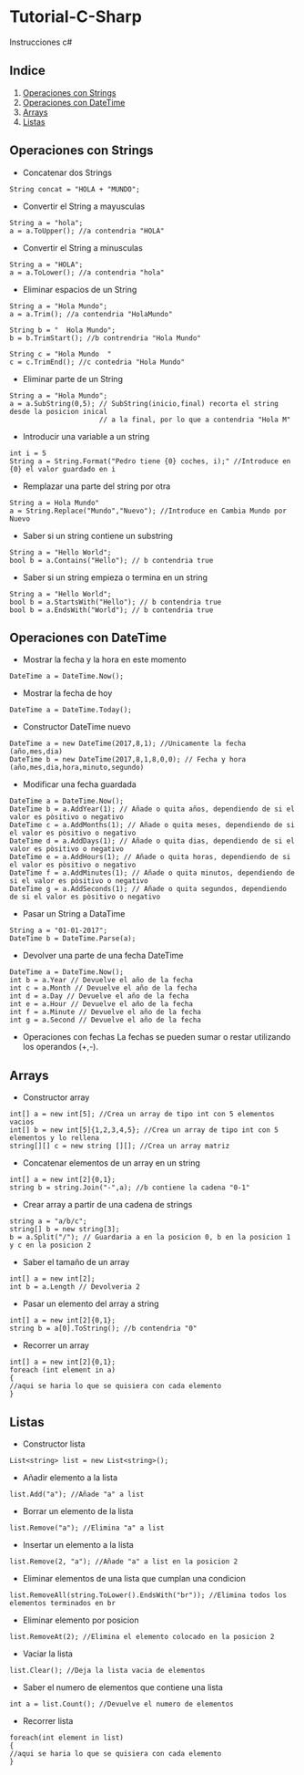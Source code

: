 # Tutorial-C-Sharp
Instrucciones c#
## Indice

1. [Operaciones con Strings](#operaciones-con-strings)
2. [Operaciones con DateTime](#operaciones-con-datetime)
3. [Arrays](#arrays)
4. [Listas](#listas)

## Operaciones con Strings
* Concatenar dos Strings
```[csharp]
String concat = "HOLA + "MUNDO";
```
* Convertir el String a mayusculas
```[csharp]
String a = "hola";
a = a.ToUpper(); //a contendria "HOLA"
```
* Convertir el String a minusculas
```[csharp]
String a = "HOLA";
a = a.ToLower(); //a contendria "hola"
```
* Eliminar espacios de un String
```[csharp]
String a = "Hola Mundo";
a = a.Trim(); //a contendria "HolaMundo"

String b = "  Hola Mundo"; 
b = b.TrimStart(); //b contrendria "Hola Mundo"

String c = "Hola Mundo  "
c = c.TrimEnd(); //c contedria "Hola Mundo"
```
* Eliminar parte de un String
```[csharp]
String a = "Hola Mundo";
a = a.SubString(0,5); // SubString(inicio,final) recorta el string desde la posicion inical 
                      // a la final, por lo que a contendria "Hola M"
```
* Introducir una variable a un string
```[csharp]
int i = 5
String a = String.Format("Pedro tiene {0} coches, i);" //Introduce en {0} el valor guardado en i
```
* Remplazar una parte del string por otra
```[csharp]
String a = Hola Mundo"
a = String.Replace("Mundo","Nuevo"); //Introduce en Cambia Mundo por Nuevo
```
* Saber si un string contiene un substring
```[csharp]
String a = "Hello World";
bool b = a.Contains("Hello"); // b contendria true
```
* Saber si un string empieza o termina en un string
```[csharp]
String a = "Hello World";
bool b = a.StartsWith("Hello"); // b contendria true
bool b = a.EndsWith("World"); // b contendria true
```
## Operaciones con DateTime
* Mostrar la fecha y la hora en este momento
```[csharp]
DateTime a = DateTime.Now(); 
```
* Mostrar la fecha de hoy
```[csharp]
DateTime a = DateTime.Today(); 
```
* Constructor DateTime nuevo
```[csharp]
DateTime a = new DateTime(2017,8,1); //Unicamente la fecha (año,mes,dia)
DateTime b = new DateTime(2017,8,1,8,0,0); // Fecha y hora (año,mes,dia,hora,minuto,segundo)
```
* Modificar una fecha guardada
```[csharp]
DateTime a = DateTime.Now(); 
DateTime b = a.AddYear(1); // Añade o quita años, dependiendo de si el valor es pòsitivo o negativo
DateTime c = a.AddMonths(1); // Añade o quita meses, dependiendo de si el valor es pòsitivo o negativo
DateTime d = a.AddDays(1); // Añade o quita dias, dependiendo de si el valor es pòsitivo o negativo
DateTime e = a.AddHours(1); // Añade o quita horas, dependiendo de si el valor es pòsitivo o negativo
DateTime f = a.AddMinutes(1); // Añade o quita minutos, dependiendo de si el valor es pòsitivo o negativo
DateTime g = a.AddSeconds(1); // Añade o quita segundos, dependiendo de si el valor es pòsitivo o negativo
```
* Pasar un String a DataTime
```[csharp]
String a = "01-01-2017";
DateTime b = DateTime.Parse(a); 
```
* Devolver una parte de una fecha DateTime
```[csharp]
DateTime a = DateTime.Now();
int b = a.Year // Devuelve el año de la fecha
int c = a.Month // Devuelve el año de la fecha
int d = a.Day // Devuelve el año de la fecha
int e = a.Hour // Devuelve el año de la fecha
int f = a.Minute // Devuelve el año de la fecha
int g = a.Second // Devuelve el año de la fecha
```
* Operaciones con fechas
La fechas se pueden sumar o restar utilizando los operandos (+,-).

## Arrays

* Constructor array
```[csharp]
int[] a = new int[5]; //Crea un array de tipo int con 5 elementos vacios
int[] b = new int[5]{1,2,3,4,5}; //Crea un array de tipo int con 5 elementos y lo rellena
string[][] c = new string [][]; //Crea un array matriz
```
* Concatenar elementos de un array en un string
```[csharp]
int[] a = new int[2]{0,1};
string b = string.Join("-",a); //b contiene la cadena "0-1"
```
* Crear array a partir de una cadena de strings
```[csharp]
string a = "a/b/c";
string[] b = new string[3];
b = a.Split("/"); // Guardaria a en la posicion 0, b en la posicion 1 y c en la posicion 2
```
* Saber el tamaño de un array
```[csharp]
int[] a = new int[2];
int b = a.Length // Devolveria 2
```
* Pasar un elemento del array a string
```[csharp]
int[] a = new int[2]{0,1};
string b = a[0].ToString(); //b contendria "0"
```
* Recorrer un array
```[csharp]
int[] a = new int[2]{0,1};
foreach (int element in a)
{
//aqui se haria lo que se quisiera con cada elemento
}
```
## Listas
* Constructor lista
```[csharp]
List<string> list = new List<string>();
```
* Añadir elemento a la lista
```[csharp]
list.Add("a"); //Añade "a" a list
```
* Borrar un elemento de la lista
```[csharp]
list.Remove("a"); //Elimina "a" a list
```
* Insertar un elemento a la lista
```[csharp]
list.Remove(2, "a"); //Añade "a" a list en la posicion 2
```
* Eliminar elementos de una lista que cumplan una condicion
```[csharp]
list.RemoveAll(string.ToLower().EndsWith("br")); //Elimina todos los elementos terminados en br
```
* Eliminar elemento por posicion
```[csharp]
list.RemoveAt(2); //Elimina el elemento colocado en la posicion 2
```
* Vaciar la lista
```[csharp]
list.Clear(); //Deja la lista vacia de elementos
```
* Saber el numero de elementos que contiene una lista
```[csharp]
int a = list.Count(); //Devuelve el numero de elementos
```
* Recorrer lista
```[csharp]
foreach(int element in list)
{
//aqui se haria lo que se quisiera con cada elemento
}
```
